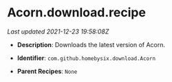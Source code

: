 # Acorn.download.recipe

_Last updated 2021-12-23 19:58:08Z_

- **Description**: Downloads the latest version of Acorn.

- **Identifier**: `com.github.homebysix.download.Acorn`

- **Parent Recipes**: `None`